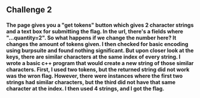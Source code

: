 ## Challenge 2
#### The page gives you a "get tokens" button which gives 2 character strings and a text box for submitting the flag. In the url, there's a fields where "...quantity=2". So what happens if we change the number here? It changes the amount of tokens given. I then checked for basic encoding using burpsuite and found nothing significant. But upon closer look at the keys, there are similar characters at the same index of every string. I wrote a basic c++ program that would create a new string of those similar characters. First, I used two tokens, but the returned string did not work was the wron flag. However, there were instances where the first two strings had similar characters, but the third did not have that same character at the index. I then used 4 strings, and I got the flag.    